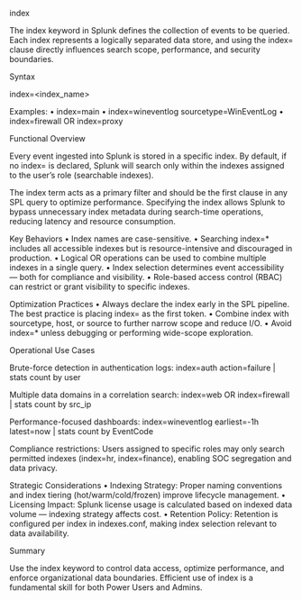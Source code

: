 index

The index keyword in Splunk defines the collection of events to be queried. Each index represents a logically separated data store, and using the index= clause directly influences search scope, performance, and security boundaries.

Syntax

index=<index_name>

Examples:
	•	index=main
	•	index=wineventlog sourcetype=WinEventLog
	•	index=firewall OR index=proxy

Functional Overview

Every event ingested into Splunk is stored in a specific index. By default, if no index= is declared, Splunk will search only within the indexes assigned to the user’s role (searchable indexes).

The index term acts as a primary filter and should be the first clause in any SPL query to optimize performance. Specifying the index allows Splunk to bypass unnecessary index metadata during search-time operations, reducing latency and resource consumption.

Key Behaviors
	•	Index names are case-sensitive.
	•	Searching index=* includes all accessible indexes but is resource-intensive and discouraged in production.
	•	Logical OR operations can be used to combine multiple indexes in a single query.
	•	Index selection determines event accessibility — both for compliance and visibility.
	•	Role-based access control (RBAC) can restrict or grant visibility to specific indexes.

Optimization Practices
	•	Always declare the index early in the SPL pipeline. The best practice is placing index=<name> as the first token.
	•	Combine index with sourcetype, host, or source to further narrow scope and reduce I/O.
	•	Avoid index=* unless debugging or performing wide-scope exploration.

Operational Use Cases

Brute-force detection in authentication logs:
index=auth action=failure | stats count by user

Multiple data domains in a correlation search:
index=web OR index=firewall | stats count by src_ip

Performance-focused dashboards:
index=wineventlog earliest=-1h latest=now | stats count by EventCode

Compliance restrictions:
Users assigned to specific roles may only search permitted indexes (index=hr, index=finance), enabling SOC segregation and data privacy.

Strategic Considerations
	•	Indexing Strategy: Proper naming conventions and index tiering (hot/warm/cold/frozen) improve lifecycle management.
	•	Licensing Impact: Splunk license usage is calculated based on indexed data volume — indexing strategy affects cost.
	•	Retention Policy: Retention is configured per index in indexes.conf, making index selection relevant to data availability.

Summary

Use the index keyword to control data access, optimize performance, and enforce organizational data boundaries. Efficient use of index is a fundamental skill for both Power Users and Admins.
